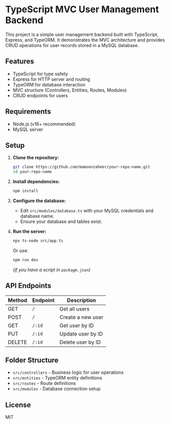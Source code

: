 # TypeScript MVC User Management Backend

This project is a simple user management backend built with TypeScript, Express, and TypeORM. It demonstrates the MVC architecture and provides CRUD operations for user records stored in a MySQL database.

## Features

- TypeScript for type safety
- Express for HTTP server and routing
- TypeORM for database interaction
- MVC structure (Controllers, Entities, Routes, Modules)
- CRUD endpoints for users

## Requirements

- Node.js (v16+ recommended)
- MySQL server

## Setup

1. **Clone the repository:**
   ```bash
   git clone https://github.com/mamoonzaheer/your-repo-name.git
   cd your-repo-name
   ```

2. **Install dependencies:**
   ```bash
   npm install
   ```

3. **Configure the database:**
   - Edit `src/modules/database.ts` with your MySQL credentials and database name.
   - Ensure your database and tables exist.

4. **Run the server:**
   ```bash
   npx ts-node src/app.ts
   ```
   Or use:
   ```bash
   npm run dev
   ```
   *(if you have a script in `package.json`)*

## API Endpoints

| Method | Endpoint      | Description           |
|--------|--------------|-----------------------|
| GET    | `/`          | Get all users         |
| POST   | `/`          | Create a new user     |
| GET    | `/:id`       | Get user by ID        |
| PUT    | `/:id`       | Update user by ID     |
| DELETE | `/:id`       | Delete user by ID     |

## Folder Structure

- `src/controllers` - Business logic for user operations
- `src/entities` - TypeORM entity definitions
- `src/routes` - Route definitions
- `src/modules` - Database connection setup

## License

MIT
